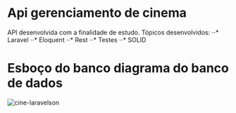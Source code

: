 # Api gerenciamento de cinema
  API desenvolvida com a finalidade de estudo.
  Tópicos desenvolvidos:
  ⋅⋅* Laravel
  ⋅⋅* Eloquent
  ⋅⋅* Rest
  ⋅⋅* Testes
  ⋅⋅* SOLID

# Esboço do banco diagrama do banco de dados
![cine-laravelson](https://user-images.githubusercontent.com/32683639/164355614-9b477a25-445d-4e5f-853e-53146b1860db.jpg)

